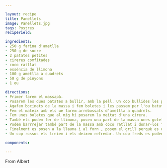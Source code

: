 ```yaml
---

layout: recipe
title: Panellets
image: Panellets.jpg
tags: Postres 
recipeYield: 

ingredients:
- 250 g farina d'ametlla
- 250 g de sucre
- 2 patates petites
- cireres comfitades
- coco ratllat
- essència de llimona
- 100 g ametlla a cuadrets
- 50 g de pinyons
- 1 ou

directions:
- Primer farem el massapà.
- Posarem les dues patates a bullir, amb la pell. Un cop bullides les pelem i les aixafem. Barregem la farina d'ametlla amb el sucre i la patata i afegim mig ou batut. Amb una cullera ho barregem tot bé i ho deixem reposar a la nevera durant unes hores. Ho podem preparar un dia per l'altre.
- Agafem bocinets de la massa i fem boletes i les passem per l'ou batut i després les arrebossem en un plat ple de pinyons. Les anem posan en una safata engreixada i enfarinada.
- Fem el mateix amb els ue farem arrebossats d'ametlla a quadrets.
- Fem unes boletes que al mig hi posarem la meitat d'una cirera.
- També els podem fer de llimona, posen una part de la massa unes gotetes d'essència de llimona.
- Podem barrrejar també part de la massa amb coco ratllat i donar-los forma de volcà.
- Finalment es posen a la llauna i al forn , posem el grill perquè es dorin, cal vigilar molt que no es cremin perquè estaran pocs minuts al forn.
- Un cop rossos els treiem i els deixem refredar. Un cop freds es poden treure de la llauna i els emplatem ben bonics!

components:

---
```

From Albert
